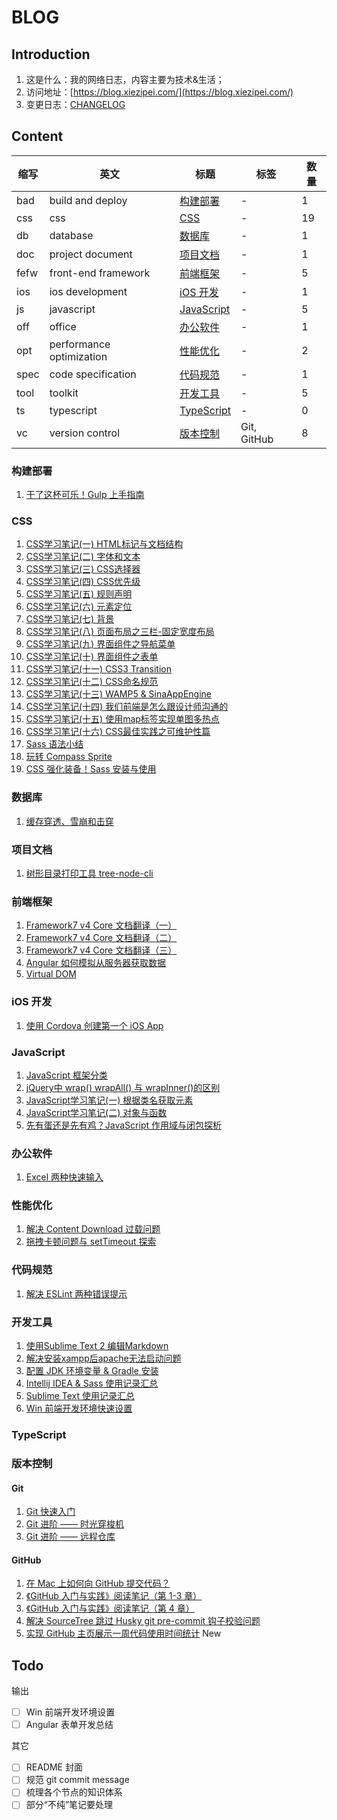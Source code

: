 # BLOG

## Introduction

1. 这是什么：我的网络日志，内容主要为技术&生活；
2. 访问地址：[https://blog.xiezipei.com/](https://blog.xiezipei.com/)
3. 变更日志：[CHANGELOG](./CHANGELOG.md)

## Content

|缩写|英文|标题|标签|数量|
|---|---|---|---|---|
|bad|build and deploy|[构建部署](#构建部署)|-|1|
|css|css|[CSS](#css)|-|19|
|db|database|[数据库](#数据库)|-|1|
|doc|project document|[项目文档](#项目文档)|-|1|
|fefw|front-end framework|[前端框架](#前端框架)|-|5|
|ios|ios development|[iOS 开发](#ios-开发)|-|1|
|js|javascript|[JavaScript](#JavaScript)|-|5|
|off|office|[办公软件](#办公软件)|-|1|
|opt|performance optimization|[性能优化](#性能优化)|-|2|
|spec|code specification|[代码规范](#代码规范)|-|1|
|tool|toolkit|[开发工具](#开发工具)|-|5|
|ts|typescript|[TypeScript](#TypeScript)|-|0|
|vc|version control|[版本控制](#版本控制)|Git, GitHub|8|

### 构建部署

1. [干了这杯可乐！Gulp 上手指南](https://segmentfault.com/a/1190000003866363)

### CSS

1. [CSS学习笔记\(一\) HTML标记与文档结构](https://segmentfault.com/a/1190000002425174)
2. [CSS学习笔记\(二\) 字体和文本](https://segmentfault.com/a/1190000002424847)
3. [CSS学习笔记\(三\) CSS选择器](https://segmentfault.com/a/1190000002426514)
4. [CSS学习笔记\(四\) CSS优先级](https://segmentfault.com/a/1190000002427029)
5. [CSS学习笔记\(五\) 规则声明](https://segmentfault.com/a/1190000002427851)
6. [CSS学习笔记\(六\) 元素定位](https://segmentfault.com/a/1190000002430611)
7. [CSS学习笔记\(七\) 背景](https://segmentfault.com/a/1190000002431644)
8. [CSS学习笔记\(八\) 页面布局之三栏\-固定宽度布局](https://segmentfault.com/a/1190000002438802)
9. [CSS学习笔记\(九\) 界面组件之导航菜单](https://segmentfault.com/a/1190000002446160)
10. [CSS学习笔记\(十\) 界面组件之表单](https://segmentfault.com/a/1190000002453474)
11. [CSS学习笔记\(十一\) CSS3 Transition](https://segmentfault.com/a/1190000002454792)
12. [CSS学习笔记\(十二\) CSS命名规范](https://segmentfault.com/a/1190000002469247)
13. [CSS学习笔记\(十三\) WAMP5 & SinaAppEngine](https://segmentfault.com/a/1190000002471857)
14. [CSS学习笔记\(十四\) 我们前端是怎么跟设计师沟通的](https://segmentfault.com/a/1190000002483654)
15. [CSS学习笔记\(十五\) 使用map标签实现单图多热点](https://segmentfault.com/a/1190000002489109)
16. [CSS学习笔记\(十六\) CSS最佳实践之可维护性篇](https://segmentfault.com/a/1190000003999308)
17. [Sass 语法小结](https://segmentfault.com/a/1190000008295208)
18. [玩转 Compass Sprite](https://segmentfault.com/a/1190000008309252)
20. [CSS 强化装备！Sass 安装与使用](https://segmentfault.com/a/1190000003912703)

### 数据库

1. [缓存穿透、雪崩和击穿](./db/201107.md)

### 项目文档

1. [树形目录打印工具 tree-node-cli](./doc/201106.md)

### 前端框架

1. [Framework7 v4 Core 文档翻译（一）](https://juejin.cn/post/6844903891423723527)
2. [Framework7 v4 Core 文档翻译（二）](https://juejin.cn/post/6844903891625050120)
3. [Framework7 v4 Core 文档翻译（三）](https://juejin.cn/post/6844903893361491982)
4. [Angular 如何模拟从服务器获取数据](./fefw/201103.md)
5. [Virtual DOM](./fefw/201104.md)

### iOS 开发

1. [使用 Cordova 创建第一个 iOS App](https://juejin.cn/post/6844903893004976141)

### JavaScript

1. [JavaScript 框架分类](https://segmentfault.com/a/1190000000766917)
2. [jQuery中 wrap\(\) wrapAll\(\) 与 wrapInner\(\)的区别](https://segmentfault.com/a/1190000000780313)
3. [JavaScript学习笔记\(一\) 根据类名获取元素](https://segmentfault.com/a/1190000002401164)
4. [JavaScript学习笔记\(二\) 对象与函数](https://segmentfault.com/a/1190000002406071)
5. [先有蛋还是先有鸡？JavaScript 作用域与闭包探析](https://segmentfault.com/a/1190000008369570)

### 办公软件

1. [Excel 两种快速输入](./off/201105.md)

### 性能优化

1. [解决 Content Download 过载问题](./opt/201001.md)
2. [拖拽卡顿问题与 setTimeout 探索](./opt/210201.md)

### 代码规范

1. [解决 ESLint 两种错误提示](./spec/201102.md)

### 开发工具

1. [使用Sublime Text 2 编辑Markdown](https://segmentfault.com/a/1190000000723945)
2. [解决安装xampp后apache无法启动问题](https://segmentfault.com/a/1190000001803636)
3. [配置 JDK 环境变量 & Gradle 安装](https://segmentfault.com/a/1190000008431686)
4. [Intellij IDEA & Sass 使用记录汇总](https://segmentfault.com/a/1190000008552365)
5. [Sublime Text 使用记录汇总](https://segmentfault.com/a/1190000008594620)
6. [Win 前端开发环境快速设置](./tool/210402.md)

### TypeScript

### 版本控制

#### Git

1. [Git 快速入门](https://segmentfault.com/a/1190000000725599)
2. [Git 进阶 —— 时光穿梭机](https://segmentfault.com/a/1190000000730170)
3. [Git 进阶 —— 远程仓库](https://segmentfault.com/a/1190000000738398)

#### GitHub

1. [在 Mac 上如何向 GitHub 提交代码？](https://segmentfault.com/a/1190000015724894)
2. [《GitHub 入门与实践》阅读笔记（第 1-3 章）](https://segmentfault.com/a/1190000015724936)
3. [《GitHub 入门与实践》阅读笔记（第 4 章）](https://segmentfault.com/a/1190000015724991)
4. [解决 SourceTree 跳过 Husky git pre-commit 钩子校验问题](./vc/201101.md)
5. [实现 GitHub 主页展示一周代码使用时间统计](./vc/210401.md) New

## Todo

输出

- [ ] Win 前端开发环境设置
- [ ] Angular 表单开发总结

其它

- [ ] README 封面
- [ ] 规范 git commit message
- [ ] 梳理各个节点的知识体系
- [ ] 部分“不纯”笔记要处理